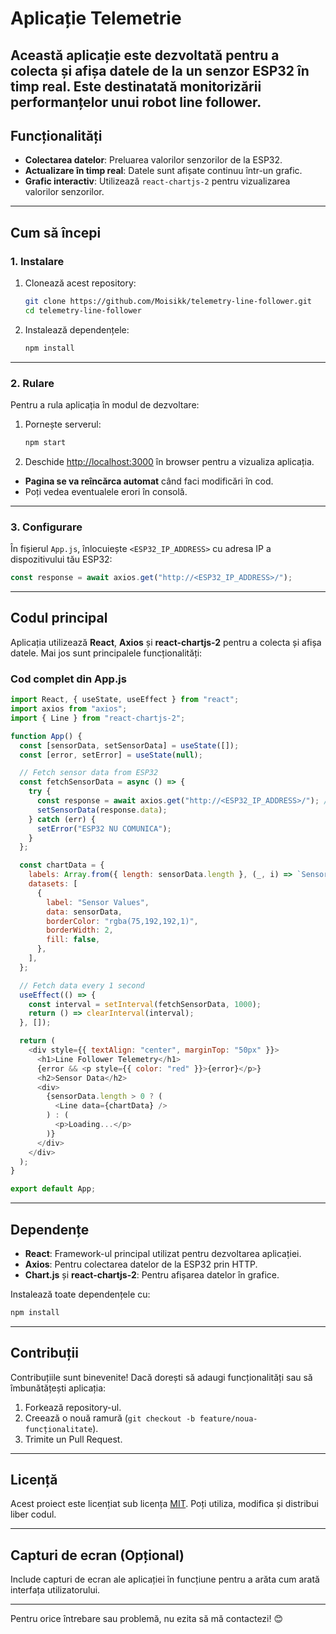 # Aplicație Telemetrie

Această aplicație este dezvoltată pentru a colecta și afișa datele de la un senzor ESP32 în timp real. Este destinatată monitorizării performanțelor unui robot line follower.
---

## **Funcționalități**

- **Colectarea datelor**: Preluarea valorilor senzorilor de la ESP32.
- **Actualizare în timp real**: Datele sunt afișate continuu într-un grafic.
- **Grafic interactiv**: Utilizează `react-chartjs-2` pentru vizualizarea valorilor senzorilor.

---

## **Cum să începi**

### **1. Instalare**

1. Clonează acest repository:
   ```bash
   git clone https://github.com/Moisikk/telemetry-line-follower.git
   cd telemetry-line-follower
   ```

2. Instalează dependențele:
   ```bash
   npm install
   ```

---

### **2. Rulare**

Pentru a rula aplicația în modul de dezvoltare:

1. Pornește serverul:
   ```bash
   npm start
   ```

2. Deschide [http://localhost:3000](http://localhost:3000) în browser pentru a vizualiza aplicația.

- **Pagina se va reîncărca automat** când faci modificări în cod.
- Poți vedea eventualele erori în consolă.

---

### **3. Configurare**

În fișierul `App.js`, înlocuiește `<ESP32_IP_ADDRESS>` cu adresa IP a dispozitivului tău ESP32:
```javascript
const response = await axios.get("http://<ESP32_IP_ADDRESS>/");
```

---

## **Codul principal**

Aplicația utilizează **React**, **Axios** și **react-chartjs-2** pentru a colecta și afișa datele. Mai jos sunt principalele funcționalități:

### **Cod complet din App.js**

```javascript
import React, { useState, useEffect } from "react";
import axios from "axios";
import { Line } from "react-chartjs-2";

function App() {
  const [sensorData, setSensorData] = useState([]);
  const [error, setError] = useState(null);

  // Fetch sensor data from ESP32
  const fetchSensorData = async () => {
    try {
      const response = await axios.get("http://<ESP32_IP_ADDRESS>/"); // Replace with ESP32 IP
      setSensorData(response.data);
    } catch (err) {
      setError("ESP32 NU COMUNICA");
    }
  };

  const chartData = {
    labels: Array.from({ length: sensorData.length }, (_, i) => `Sensor ${i + 1}`),
    datasets: [
      {
        label: "Sensor Values",
        data: sensorData,
        borderColor: "rgba(75,192,192,1)",
        borderWidth: 2,
        fill: false,
      },
    ],
  };

  // Fetch data every 1 second
  useEffect(() => {
    const interval = setInterval(fetchSensorData, 1000);
    return () => clearInterval(interval);
  }, []);

  return (
    <div style={{ textAlign: "center", marginTop: "50px" }}>
      <h1>Line Follower Telemetry</h1>
      {error && <p style={{ color: "red" }}>{error}</p>}
      <h2>Sensor Data</h2>
      <div>
        {sensorData.length > 0 ? (
          <Line data={chartData} />
        ) : (
          <p>Loading...</p>
        )}
      </div>
    </div>
  );
}

export default App;
```

---

## **Dependențe**

- **React**: Framework-ul principal utilizat pentru dezvoltarea aplicației.
- **Axios**: Pentru colectarea datelor de la ESP32 prin HTTP.
- **Chart.js** și **react-chartjs-2**: Pentru afișarea datelor în grafice.

Instalează toate dependențele cu:
```bash
npm install
```

---

## **Contribuții**

Contribuțiile sunt binevenite! Dacă dorești să adaugi funcționalități sau să îmbunătățești aplicația:

1. Forkează repository-ul.
2. Creează o nouă ramură (`git checkout -b feature/noua-funcționalitate`).
3. Trimite un Pull Request.

---

## **Licență**

Acest proiect este licențiat sub licența [MIT](https://opensource.org/licenses/MIT). Poți utiliza, modifica și distribui liber codul.

---

## **Capturi de ecran (Opțional)**

Include capturi de ecran ale aplicației în funcțiune pentru a arăta cum arată interfața utilizatorului.

---

Pentru orice întrebare sau problemă, nu ezita să mă contactezi! 😊

